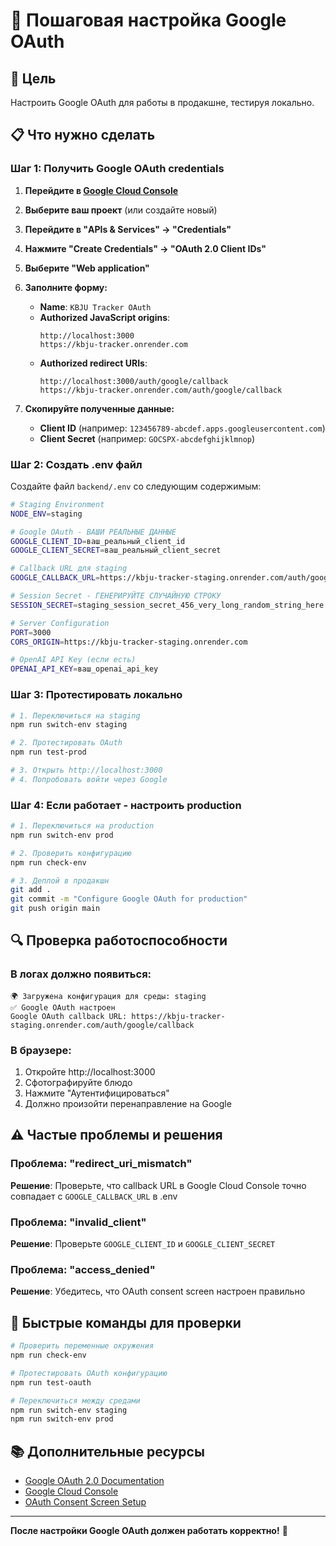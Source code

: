 # 🔐 Пошаговая настройка Google OAuth

## 🎯 **Цель**
Настроить Google OAuth для работы в продакшне, тестируя локально.

## 📋 **Что нужно сделать**

### **Шаг 1: Получить Google OAuth credentials**

1. **Перейдите в [Google Cloud Console](https://console.cloud.google.com/)**
2. **Выберите ваш проект** (или создайте новый)
3. **Перейдите в "APIs & Services" → "Credentials"**
4. **Нажмите "Create Credentials" → "OAuth 2.0 Client IDs"**
5. **Выберите "Web application"**
6. **Заполните форму:**
   - **Name**: `KBJU Tracker OAuth`
   - **Authorized JavaScript origins**: 
     ```
     http://localhost:3000
     https://kbju-tracker.onrender.com
     ```
   - **Authorized redirect URIs**:
     ```
     http://localhost:3000/auth/google/callback
     https://kbju-tracker.onrender.com/auth/google/callback
     ```

7. **Скопируйте полученные данные:**
   - **Client ID** (например: `123456789-abcdef.apps.googleusercontent.com`)
   - **Client Secret** (например: `GOCSPX-abcdefghijklmnop`)

### **Шаг 2: Создать .env файл**

Создайте файл `backend/.env` со следующим содержимым:

```bash
# Staging Environment
NODE_ENV=staging

# Google OAuth - ВАШИ РЕАЛЬНЫЕ ДАННЫЕ
GOOGLE_CLIENT_ID=ваш_реальный_client_id
GOOGLE_CLIENT_SECRET=ваш_реальный_client_secret

# Callback URL для staging
GOOGLE_CALLBACK_URL=https://kbju-tracker-staging.onrender.com/auth/google/callback

# Session Secret - ГЕНЕРИРУЙТЕ СЛУЧАЙНУЮ СТРОКУ
SESSION_SECRET=staging_session_secret_456_very_long_random_string_here

# Server Configuration
PORT=3000
CORS_ORIGIN=https://kbju-tracker-staging.onrender.com

# OpenAI API Key (если есть)
OPENAI_API_KEY=ваш_openai_api_key
```

### **Шаг 3: Протестировать локально**

```bash
# 1. Переключиться на staging
npm run switch-env staging

# 2. Протестировать OAuth
npm run test-prod

# 3. Открыть http://localhost:3000
# 4. Попробовать войти через Google
```

### **Шаг 4: Если работает - настроить production**

```bash
# 1. Переключиться на production
npm run switch-env prod

# 2. Проверить конфигурацию
npm run check-env

# 3. Деплой в продакшн
git add .
git commit -m "Configure Google OAuth for production"
git push origin main
```

## 🔍 **Проверка работоспособности**

### **В логах должно появиться:**
```
🌍 Загружена конфигурация для среды: staging
✅ Google OAuth настроен
Google OAuth callback URL: https://kbju-tracker-staging.onrender.com/auth/google/callback
```

### **В браузере:**
1. Откройте http://localhost:3000
2. Сфотографируйте блюдо
3. Нажмите "Аутентифицироваться"
4. Должно произойти перенаправление на Google

## ⚠️ **Частые проблемы и решения**

### **Проблема: "redirect_uri_mismatch"**
**Решение**: Проверьте, что callback URL в Google Cloud Console точно совпадает с `GOOGLE_CALLBACK_URL` в .env

### **Проблема: "invalid_client"**
**Решение**: Проверьте `GOOGLE_CLIENT_ID` и `GOOGLE_CLIENT_SECRET`

### **Проблема: "access_denied"**
**Решение**: Убедитесь, что OAuth consent screen настроен правильно

## 🚀 **Быстрые команды для проверки**

```bash
# Проверить переменные окружения
npm run check-env

# Протестировать OAuth конфигурацию
npm run test-oauth

# Переключиться между средами
npm run switch-env staging
npm run switch-env prod
```

## 📚 **Дополнительные ресурсы**

- [Google OAuth 2.0 Documentation](https://developers.google.com/identity/protocols/oauth2)
- [Google Cloud Console](https://console.cloud.google.com/)
- [OAuth Consent Screen Setup](https://developers.google.com/identity/protocols/oauth2/openid-connect#discovery)

---

**После настройки Google OAuth должен работать корректно!** 🎉
